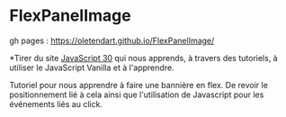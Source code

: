 # FlexPanelImage

gh pages : https://oletendart.github.io/FlexPanelImage/

*Tirer du site [JavaScript 30](https://javascript30.com/) qui nous apprends, à travers des tutoriels, à utiliser le JavaScript Vanilla et à l'apprendre.

Tutoriel pour nous apprendre à faire une bannière en flex. De revoir le positionnement lié à cela ainsi que l'utilisation de Javascript pour les événements liés au click.
